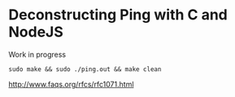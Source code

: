 # Deconstructing Ping with C and NodeJS

Work in progress

`sudo make && sudo ./ping.out && make clean`

http://www.faqs.org/rfcs/rfc1071.html
